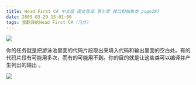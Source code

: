 ```yaml
---
title: Head First C# 中文版 图文皆译 第七章 接口和抽象类 page287
date: 2009-03-29 15:01:00
tags: 我翻译的Head First C#（习作）
---
```

![](https://p-blog.csdn.net/images/p_blog_csdn_net/cuipengfei1/EntryImages/20090329/2009-03-29_14-52-21.jpg)

你的任务就是把游泳池里面的代码片段取出来填入代码和输出里面的空白处。有的代码片段有可能用多次，而有的可能用不到。你的目的就是让这些类可以编译并产生列出的输出
。

  

![](https://p-blog.csdn.net/images/p_blog_csdn_net/cuipengfei1/EntryImages/20090329/2009-03-29_14-56-23.jpg)



